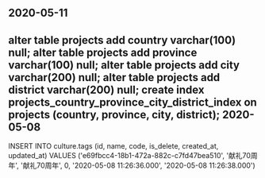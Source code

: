 2020-05-11
---
alter table projects add country varchar(100) null;
alter table projects add province varchar(100) null;
alter table projects add city varchar(200) null;
alter table projects add district varchar(200) null;
create index projects_country_province_city_district_index on projects (country, province, city, district);
2020-05-08
---
INSERT INTO culture.tags (id, name, code, is_delete, created_at, updated_at) VALUES ('e69fbcc4-18b1-472a-882c-c7fd47bea510', '献礼70周年', '献礼70周年', 0, '2020-05-08 11:26:36.000', '2020-05-08 11:26:38.000')